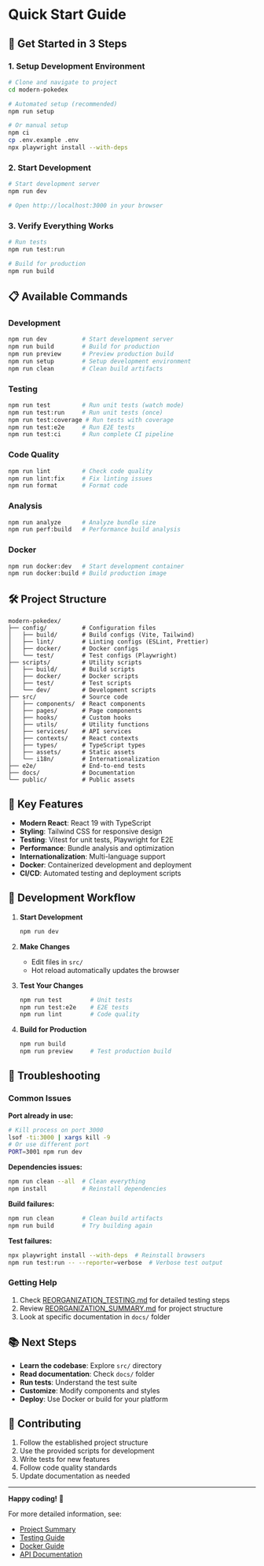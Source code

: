 # Quick Start Guide

## 🚀 Get Started in 3 Steps

### 1. Setup Development Environment
```bash
# Clone and navigate to project
cd modern-pokedex

# Automated setup (recommended)
npm run setup

# Or manual setup
npm ci
cp .env.example .env
npx playwright install --with-deps
```

### 2. Start Development
```bash
# Start development server
npm run dev

# Open http://localhost:3000 in your browser
```

### 3. Verify Everything Works
```bash
# Run tests
npm run test:run

# Build for production
npm run build
```

## 📋 Available Commands

### Development
```bash
npm run dev          # Start development server
npm run build        # Build for production
npm run preview      # Preview production build
npm run setup        # Setup development environment
npm run clean        # Clean build artifacts
```

### Testing
```bash
npm run test         # Run unit tests (watch mode)
npm run test:run     # Run unit tests (once)
npm run test:coverage # Run tests with coverage
npm run test:e2e     # Run E2E tests
npm run test:ci      # Run complete CI pipeline
```

### Code Quality
```bash
npm run lint         # Check code quality
npm run lint:fix     # Fix linting issues
npm run format       # Format code
```

### Analysis
```bash
npm run analyze      # Analyze bundle size
npm run perf:build   # Performance build analysis
```

### Docker
```bash
npm run docker:dev   # Start development container
npm run docker:build # Build production image
```

## 🛠️ Project Structure

```
modern-pokedex/
├── config/          # Configuration files
│   ├── build/       # Build configs (Vite, Tailwind)
│   ├── lint/        # Linting configs (ESLint, Prettier)
│   ├── docker/      # Docker configs
│   └── test/        # Test configs (Playwright)
├── scripts/         # Utility scripts
│   ├── build/       # Build scripts
│   ├── docker/      # Docker scripts
│   ├── test/        # Test scripts
│   └── dev/         # Development scripts
├── src/             # Source code
│   ├── components/  # React components
│   ├── pages/       # Page components
│   ├── hooks/       # Custom hooks
│   ├── utils/       # Utility functions
│   ├── services/    # API services
│   ├── contexts/    # React contexts
│   ├── types/       # TypeScript types
│   ├── assets/      # Static assets
│   └── i18n/        # Internationalization
├── e2e/             # End-to-end tests
├── docs/            # Documentation
└── public/          # Public assets
```

## 🎯 Key Features

- **Modern React**: React 19 with TypeScript
- **Styling**: Tailwind CSS for responsive design
- **Testing**: Vitest for unit tests, Playwright for E2E
- **Performance**: Bundle analysis and optimization
- **Internationalization**: Multi-language support
- **Docker**: Containerized development and deployment
- **CI/CD**: Automated testing and deployment scripts

## 🔧 Development Workflow

1. **Start Development**
   ```bash
   npm run dev
   ```

2. **Make Changes**
   - Edit files in `src/`
   - Hot reload automatically updates the browser

3. **Test Your Changes**
   ```bash
   npm run test        # Unit tests
   npm run test:e2e    # E2E tests
   npm run lint        # Code quality
   ```

4. **Build for Production**
   ```bash
   npm run build
   npm run preview     # Test production build
   ```

## 🐛 Troubleshooting

### Common Issues

**Port already in use:**
```bash
# Kill process on port 3000
lsof -ti:3000 | xargs kill -9
# Or use different port
PORT=3001 npm run dev
```

**Dependencies issues:**
```bash
npm run clean --all  # Clean everything
npm install          # Reinstall dependencies
```

**Build failures:**
```bash
npm run clean        # Clean build artifacts
npm run build        # Try building again
```

**Test failures:**
```bash
npx playwright install --with-deps  # Reinstall browsers
npm run test:run -- --reporter=verbose  # Verbose test output
```

### Getting Help

1. Check [REORGANIZATION_TESTING.md](docs/REORGANIZATION_TESTING.md) for detailed testing steps
2. Review [REORGANIZATION_SUMMARY.md](REORGANIZATION_SUMMARY.md) for project structure
3. Look at specific documentation in `docs/` folder

## 📚 Next Steps

- **Learn the codebase**: Explore `src/` directory
- **Read documentation**: Check `docs/` folder
- **Run tests**: Understand the test suite
- **Customize**: Modify components and styles
- **Deploy**: Use Docker or build for your platform

## 🤝 Contributing

1. Follow the established project structure
2. Use the provided scripts for development
3. Write tests for new features
4. Follow code quality standards
5. Update documentation as needed

---

**Happy coding!** 🎉

For more detailed information, see:
- [Project Summary](PROJECT_SUMMARY.md)
- [Testing Guide](docs/TESTING.md)
- [Docker Guide](docs/DOCKER.md)
- [API Documentation](docs/API.md)